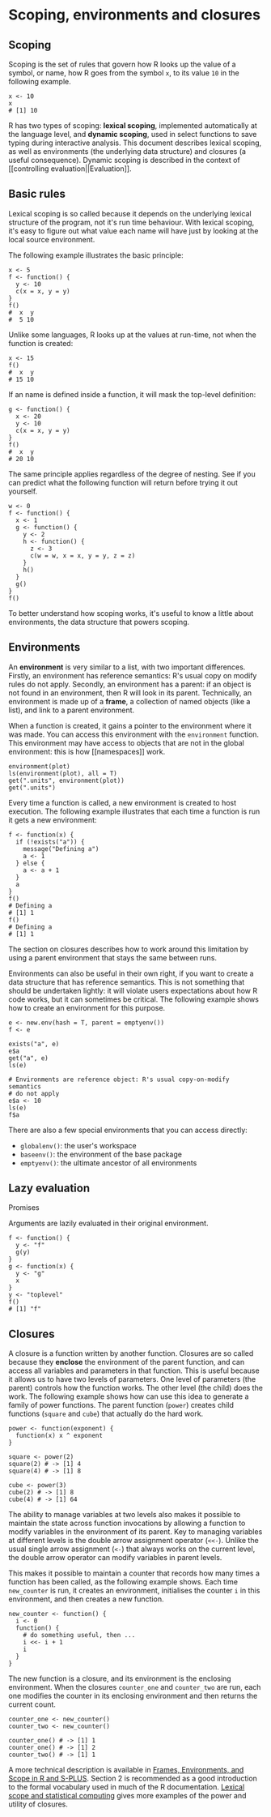 # Scoping, environments and closures

## Scoping

Scoping is the set of rules that govern how R looks up the value of a symbol, or name, how R goes from the symbol `x`, to its value `10` in the following example.

    x <- 10
    x
    # [1] 10

R has two types of scoping: __lexical scoping__, implemented automatically at the language level, and __dynamic scoping__, used in select functions to save typing during interactive analysis. This document describes lexical scoping, as well as environments (the underlying data structure) and closures (a useful consequence). Dynamic scoping is described in the context of [[controlling evaluation||Evaluation]].

## Basic rules

Lexical scoping is so called because it depends on the underlying lexical structure of the program, not it's run time behaviour. With lexical scoping, it's easy to figure out what value each name will have just by looking at the local source environment.

The following example illustrates the basic principle:

    x <- 5
    f <- function() { 
      y <- 10
      c(x = x, y = y)
    }
    f()
    #  x  y 
    #  5 10

Unlike some languages, R looks up at the values at run-time, not when the function is created:

    x <- 15
    f()
    #  x  y 
    # 15 10

If an name is defined inside a function, it will mask the top-level definition:

    g <- function() { 
      x <- 20
      y <- 10
      c(x = x, y = y)
    }
    f()
    #  x  y 
    # 20 10

The same principle applies regardless of the degree of nesting. See if you can predict what the following function will return before trying it out yourself.

    w <- 0
    f <- function() {
      x <- 1
      g <- function() {
        y <- 2
        h <- function() {
          z <- 3
          c(w = w, x = x, y = y, z = z)
        }
        h()
      }
      g()
    }
    f()

To better understand how scoping works, it's useful to know a little about environments, the data structure that powers scoping.

## Environments

An __environment__ is very similar to a list, with two important differences. Firstly, an environment has reference semantics: R's usual copy on modify rules do not apply. Secondly, an environment has a parent: if an object is not found in an environment, then R will look in its parent. Technically, an environment is made up of a __frame__, a collection of named objects (like a list), and link to a parent environment.

When a function is created, it gains a pointer to the environment where it was made. You can access this environment with the `environment` function. This environment may have access to objects that are not in the global environment: this is how [[namespaces]] work.

    environment(plot)
    ls(environment(plot), all = T)
    get(".units", environment(plot))
    get(".units")

Every time a function is called, a new environment is created to host execution. The following example illustrates that each time a function is run it gets a new environment:

    f <- function(x) {
      if (!exists("a")) {
        message("Defining a")
        a <- 1
      } else {
        a <- a + 1 
      }
      a
    }
    f()
    # Defining a
    # [1] 1
    f()
    # Defining a
    # [1] 1

The section on closures describes how to work around this limitation by using a parent environment that stays the same between runs.

Environments can also be useful in their own right, if you want to create a data structure that has reference semantics. This is not something that should be undertaken lightly: it will violate users expectations about how R code works, but it can sometimes be critical. The following example shows how to create an environment for this purpose.

    e <- new.env(hash = T, parent = emptyenv())
    f <- e

    exists("a", e)
    e$a
    get("a", e)
    ls(e)

    # Environments are reference object: R's usual copy-on-modify semantics
    # do not apply
    e$a <- 10
    ls(e)
    f$a

There are also a few special environments that you can access directly:

  * `globalenv()`: the user's workspace
  * `baseenv()`: the environment of the base package
  * `emptyenv()`: the ultimate ancestor of all environments

## Lazy evaluation

Promises

Arguments are lazily evaluated in their original environment.

    f <- function() {
      y <- "f"
      g(y)
    }    
    g <- function(x) {
      y <- "g"
      x
    }
    y <- "toplevel"
    f()
    # [1] "f"

## Closures 

A closure is a function written by another function. Closures are so called because they __enclose__ the environment of the parent function, and can access all variables and parameters in that function. This is useful because it allows us to have two levels of parameters. One level of parameters (the parent) controls how the function works. The other level (the child) does the work. The following example shows how can use this idea to generate a family of power functions. The parent function (`power`) creates child functions (`square` and `cube`) that actually do the hard work.

    power <- function(exponent) {
      function(x) x ^ exponent
    }

    square <- power(2)
    square(2) # -> [1] 4
    square(4) # -> [1] 8

    cube <- power(3)
    cube(2) # -> [1] 8
    cube(4) # -> [1] 64

The ability to manage variables at two levels also makes it possible to maintain the state across function invocations by allowing a function to modify variables in the environment of its parent. Key to managing variables at different levels is the double arrow assignment operator (`<<-`). Unlike the usual single arrow assignment (`<-`) that always works on the current level, the double arrow operator can modify variables in parent levels.

This makes it possible to maintain a counter that records how many times a function has been called, as the following example shows. Each time `new_counter` is run, it creates an environment, initialises the counter `i` in this environment, and then creates a new function.

    new_counter <- function() {
      i <- 0
      function() {
        # do something useful, then ...
        i <<- i + 1
        i
      }
    }

The new function is a closure, and its environment is the enclosing environment. When the closures `counter_one` and `counter_two` are run, each one modifies the counter in its enclosing environment and then returns the current count.  

    counter_one <- new_counter()
    counter_two <- new_counter()

    counter_one() # -> [1] 1
    counter_one() # -> [1] 2
    counter_two() # -> [1] 1

A more technical description is available in [Frames, Environments, and Scope in R and S-PLUS](http://cran.r-project.org/doc/contrib/Fox-Companion/appendix-scope.pdf). Section 2 is recommended as a good introduction to the formal vocabulary used in much of the R documentation. [Lexical scope and statistical computing](http://www.stat.auckland.ac.nz/~ihaka/downloads/lexical.pdf) gives more examples of the power and utility of closures.